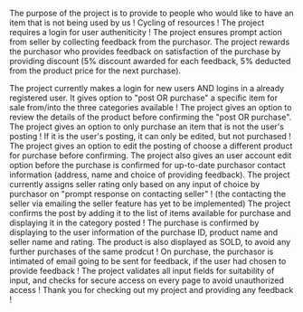 The purpose of the project is to provide to people who would like to have an item that is not being used by us ! Cycling of resources !
The project requires a login for user autheniticity !
The project ensures prompt action from seller by collecting feedback from the purchasor.
The project rewards the purchasor who provides feedback on satisfaction of the purchase by providing discount (5% discount awarded for each feedback, 5% deducted from the product price for the next purchase).

The project currently makes a login for new users AND logins in a already registered user.
It gives option to "post OR purchase" a specific item for sale from/into the three categories available !
The project gives an option to review the details of the product before confirming the "post OR purchase".
The project gives an option to only purchase an item that is not the user's posting ! If it is the user's posting, it can only be edited, but not purchased !
The project gives an option to edit the posting of choose a different product for purchase before confirming.
The project also gives an user account edit option before the purchase is confirmed for up-to-date purchasor contact information (address, name and choice of providing feedback).
The project currently assigns seller rating only based on any input of choice by purchasor on "prompt response on contacting seller" ! (the contacting the seller via emailing the seller feature has yet to be implemented)
The project confirms the post by adding it to the list of items available for purchase and displaying it in the category posted !
The purchase is confirmed by displaying to the user information of the purchase ID, product name and seller name and rating. The product is also displayed as SOLD, to avoid any further purchases of the same prodcut !
On purchase, the purchasor is intimated of email going to be sent for feedback, if the user had chosen to provide feedback !
The project validates all input fields for suitability of input, and checks for secure access on every page to avoid unauthorized access !
Thank you for checking out my project and providing any feedback !
